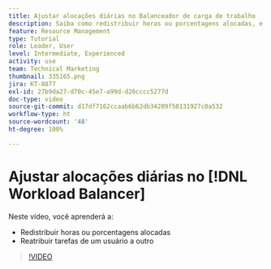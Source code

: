 ```yaml
---
title: Ajustar alocações diárias no Balanceador de carga de trabalho
description: Saiba como redistribuir horas ou porcentagens alocadas, e reatribuir tarefas de um usuário a outro.
feature: Resource Management
type: Tutorial
role: Leader, User
level: Intermediate, Experienced
activity: use
team: Technical Marketing
thumbnail: 335165.png
jira: KT-8877
exl-id: 27b9da27-d70c-45e7-a99d-d26cccc5277d
doc-type: video
source-git-commit: d17df7162ccaab6b62db34209f50131927c0a532
workflow-type: ht
source-wordcount: '48'
ht-degree: 100%

---
```


# Ajustar alocações diárias no [!DNL Workload Balancer]

Neste vídeo, você aprenderá a:

* Redistribuir horas ou porcentagens alocadas
* Reatribuir tarefas de um usuário a outro


>[!VIDEO](https://video.tv.adobe.com/v/3417884/?quality=12&learn=on&enablevpops&captions=por_br)
